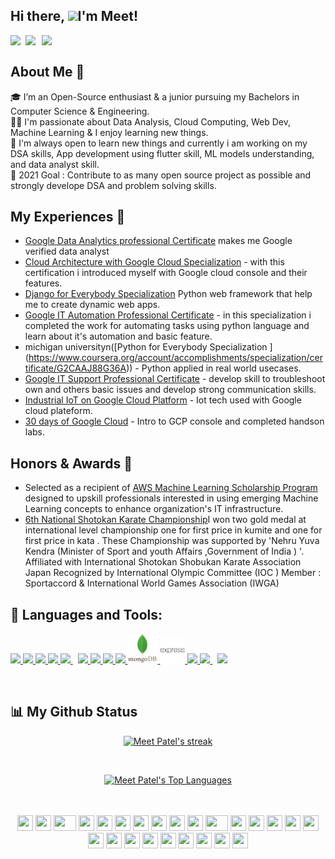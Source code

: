 ## Hi there, <img src="https://github.com/TheDudeThatCode/TheDudeThatCode/blob/master/Assets/Hi.gif" width="29px">I'm Meet!
<a href="https://www.linkedin.com/in/meet-patel-a048231a0/" target=”_blank”>
  <img align="left" width="24px" src="https://cdn.jsdelivr.net/npm/simple-icons@v3/icons/linkedin.svg"  />
</a>
<a href="https://twitter.com/MeetPat82332235" target=”_blank”>
  <img align="left" width="26px" src="https://cdn.jsdelivr.net/npm/simple-icons@v3/icons/twitter.svg" />
</a>
<a href="mailto:meetpatel19aug@gmail.com" target=”_blank”>
  <img align="left" width="26px" src="https://cdn.jsdelivr.net/npm/simple-icons@v3/icons/gmail.svg" />
</a>

<br />

## About Me 🚀
🎓 I’m an Open-Source enthusiast & a junior pursuing my Bachelors in Computer Science & Engineering. </br>
👨‍💻 I'm passionate about Data Analysis, Cloud Computing, Web Dev, Machine Learning & I enjoy learning new things. </br>
🤗 I'm always open to learn new things and currently i am working on my DSA skills, App development using flutter skill, ML models understanding, and data analyst skill.</br>
🎯 2021 Goal : Contribute to as many open source project as possible and strongly develope DSA and problem solving skills.</br>

## My Experiences 🙌
- [Google Data Analytics professional Certificate](https://www.credly.com/badges/41b8a65d-225c-4788-a85e-96582e38edb4?source=linked_in_profile) 
  makes me Google verified data analyst
- [Cloud Architecture with Google Cloud Specialization](https://www.coursera.org/account/accomplishments/specialization/certificate/HZ7SX496L3YX) - 
  with this certification i introduced myself with Google cloud console and their features.
- [Django for Everybody Specialization](https://www.coursera.org/account/accomplishments/specialization/certificate/6HVX3XEJPBAJ) Python web           framework that help me to create dynamic web apps.
- [Google IT Automation Professional Certificate](https://www.youracclaim.com/badges/392eb120-7e39-43f6-84db-2c2d0dbfdf6a?source=linked_in_profile) - 
  in this specialization i completed the work for automating tasks using python language and learn about it's automation and basic feature.
- michigan universityn([Python for Everybody Specialization ]                                                                                           (https://www.coursera.org/account/accomplishments/specialization/certificate/G2CAAJ88G36A)) - Python applied in real world usecases. 
- [Google IT Support Professional Certificate](https://www.youracclaim.com/badges/60f6cdac-7078-455c-a865-09f192ac8b36?source=linked_in_profile) - 
  develop skill to troubleshoot own and others basic issues and develop strong communication skills.
- [Industrial IoT on Google Cloud Platform](https://www.coursera.org/account/accomplishments/certificate/EZPKX959U6AV) - Iot tech used with Google     cloud plateform.
- [30 days of Google Cloud](https://drive.google.com/file/d/1634l4JFbRbx_iwnyDEtcmyDeaA15TeMY/view?usp=sharing) - Intro to GCP console and completed   handson labs.

## Honors & Awards 🏅
- Selected as a recipient of [AWS Machine Learning Scholarship Program](https://www.udacity.com/scholarships/aws-machine-learning-scholarship-program) designed to upskill professionals interested in using emerging Machine Learning concepts to enhance organization's IT infrastructure.
- [6th National Shotokan Karate Championship](https://drive.google.com/file/d/19h75GT0eBzTNDiVoHx1rroCnFO7H1noF/view?usp=sharing)I won two gold medal at international level championship one for first price in kumite and one for first price in kata .
These Championship was supported by 'Nehru Yuva Kendra (Minister of Sport and youth Affairs ,Government of India ) '.
Affiliated with International Shotokan Shobukan Karate Association Japan
Recognized by International Olympic Committee (IOC )
Member : Sportaccord & International World Games Association (IWGA)
## 🚀 Languages and Tools:

<p align="left"> 
<a href="https://www.w3.org/html/" target="_blank"> <img src="https://img.icons8.com/color/48/000000/html-5.png"/> </a> 
<a href="https://www.w3schools.com/css/" target="_blank"> <img src="https://img.icons8.com/color/48/000000/css3.png"/> </a> 
<a href="https://developer.mozilla.org/en-US/docs/Web/JavaScript" target="_blank"> <img src="https://img.icons8.com/color/48/000000/javascript.png"/> </a>
<a href="https://getbootstrap.com" target="_blank"> <img src="https://img.icons8.com/color/48/000000/bootstrap.png"/> </a>
<a style="padding-right:8px;" href="https://www.mysql.com/" target="_blank"> <img src="https://img.icons8.com/fluent/50/000000/mysql-logo.png"/> </a>
<a href="https://www.python.org" target="_blank"> <img src="https://img.icons8.com/color/48/000000/c.png"/> </a>
<a href="https://www.python.org" target="_blank"> <img src="https://img.icons8.com/color/48/000000/java.png"/> </a>
<a href="https://www.python.org" target="_blank"> <img src="https://img.icons8.com/color/48/000000/python.png"/> </a>
<a href="https://www.python.org" target="_blank"> <img src="https://img.icons8.com/color/48/000000/django.png"/> </a>
<a href="https://www.mongodb.com/" target="_blank"> <img src="https://raw.githubusercontent.com/devicons/devicon/master/icons/mongodb/mongodb-original-wordmark.svg" alt="mongodb" width="48" height="48"/> </a>
<a href="https://expressjs.com" target="_blank"> <img src="https://raw.githubusercontent.com/devicons/devicon/master/icons/express/express-original-wordmark.svg" alt="express" width="40" height="40"/> </a>
<a href="https://reactjs.org/" target="_blank"> <img src="https://img.icons8.com/color/48/000000/react-native.png"/> </a>
<a style="padding-right:8px;" href="https://nodejs.org" target="_blank"> <img src="https://img.icons8.com/color/48/000000/nodejs.png"/> </a>
<a href="https://git-scm.com/" target="_blank"> <img src="https://img.icons8.com/color/48/000000/git.png"/> </a>


  
</p>
<br/>

## 📊 My Github Status
<p align="center">
    <a href="https://github.com/Meet19aug/github-readme-streak-stats">
        <img title="🔥 Get streak stats for your profile at git.io/streak-stats" alt="Meet Patel's streak" src="https://github-readme-streak-stats.herokuapp.com?user=Meet19aug&theme=dark&hide_border=true&date_format=M%20j%5B%2C%20Y%5D&stroke=DD2727"/>
    </a>
</p>  

<br/>
<!--  <p align="center">
    <a href="https://github.com/Meet19aug/github-readme-stats"><img alt="Meet Patel's Github Stats" src="https://github-readme-stats.vercel.app/api?username=Meet19aug&show_icons=true&count_private=true&theme=react&hide_border=true&bg_color=0D1117" /></a>
 </p> -->
  <p align="center">
  <a href="https://github.com/Meet19aug/github-readme-stats"><img alt="Meet Patel's Top Languages" src="https://github-readme-stats.vercel.app/api/top-langs/?username=Meet19aug&langs_count=8&count_private=true&layout=compact&theme=react&hide_border=true&bg_color=0D1117" /></a>
  </p>

<br/>
<br/>

<!-- <p align="center"> <img src="https://github-readme-stats.vercel.app/api?username=Meet19aug&theme=great-gatsby&show_icons=true" alt="stats"/><br></p> -->
<div align="center">
    <img src="https://cultofthepartyparrot.com/parrots/hd/githubparrot.gif" width="25" height="25"/>
    <img src="https://cultofthepartyparrot.com/flags/hd/indiaparrot.gif" width="25" height="25"/>
    <img src="https://cultofthepartyparrot.com/parrots/asyncparrot.gif" width="36" height="25"/>
    <img src="https://cultofthepartyparrot.com/parrots/exceptionallyfastparrot.gif" width="25" height="25"/>
    <img src="https://cultofthepartyparrot.com/parrots/hd/60fpsparrot.gif" width="25" height="25"/>
    <img src="https://cultofthepartyparrot.com/parrots/hd/jumpingparrot.gif" width="25" height="25"/>
    <img src="https://cultofthepartyparrot.com/parrots/hd/opensourceparrot.gif" width="25" height="25"/>
    <img src="https://cultofthepartyparrot.com/parrots/hd/dealwithitnowparrot.gif" width="25" height="25"/>
    <img src="https://cultofthepartyparrot.com/parrots/hd/hypnoparrotlight.gif" width="25" height="25"/>
    <img src="https://cultofthepartyparrot.com/parrots/databaseparrot.gif" width="25" height="25"/>
    <img src="https://cultofthepartyparrot.com/parrots/fixparrot.gif" width="36" height="25"/>
    <img src="https://cultofthepartyparrot.com/parrots/hd/laptop_parrot.gif" width="25" height="25"/>
    <img src="https://cultofthepartyparrot.com/parrots/hd/spinningparrot.gif" width="25" height="25"/>
    <img src="https://cultofthepartyparrot.com/parrots/hd/levitationparrot.gif" width="25" height="25"/>
    <img src="https://cultofthepartyparrot.com/parrots/hd/meldparrot.gif" width="25" height="25"/>
    <img src="https://cultofthepartyparrot.com/parrots/slomoparrot.gif" width="25" height="25"/>
    <img src="https://cultofthepartyparrot.com/parrots/hd/moonwalkingparrot.gif" width="25" height="25"/>
    <img src="https://cultofthepartyparrot.com/parrots/hd/stableparrot.gif" width="25" height="25"/>
    <img src="https://cultofthepartyparrot.com/parrots/hd/scienceparrot.gif" width="25" height="25"/>
    <img src="https://cultofthepartyparrot.com/parrots/hd/pirateparrot.gif" width="25" height="25"/>
    <img src="https://cultofthepartyparrot.com/parrots/hd/footballparrot.gif" width="25" height="25"/>
    <img src="https://cultofthepartyparrot.com/parrots/hd/illuminatiparrot.gif" width="25" height="25"/>
    <img src="https://cultofthepartyparrot.com/parrots/hd/hypnoparrotdark.gif" width="25" height="25"/>
    <img src="https://cultofthepartyparrot.com/parrots/hd/mustacheparrot.gif" width="25" height="25"/>
    <img src="https://cultofthepartyparrot.com/parrots/hd/quadparrot.gif" width="25" height="25"/>
</div>

